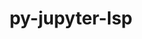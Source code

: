 ---
title: "py-jupyter-lsp"
layout: cache
categories: [package, develop]
meta: {"versions": ["2.2.0"], "compilers": ["gcc@=11.1.0"], "oss": ["ubuntu20.04"], "platforms": ["linux"], "targets": ["ppc64le", "x86_64_v3"], "stacks": ["data-vis-sdk", "e4s", "e4s-power", "root"], "num_specs": 8, "num_specs_by_stack": {"root": 8, "e4s-power": 4, "data-vis-sdk": 2, "e4s": 2}}
spec_details: [{"hash": "lw2koth5rdwlewexnawclb47decc5i3b", "compiler": "gcc@=11.1.0", "versions": ["2.2.0"], "os": "ubuntu20.04", "platform": "linux", "target": "ppc64le", "variants": ["build_system=python_pip"], "stacks": ["root", "e4s-power"], "size": "-", "tarball": "https://binaries.spack.io/develop/build_cache/linux-ubuntu20.04-ppc64le/gcc-11.1.0/py-jupyter-lsp-2.2.0/linux-ubuntu20.04-ppc64le-gcc-11.1.0-py-jupyter-lsp-2.2.0-lw2koth5rdwlewexnawclb47decc5i3b.spack"}, {"hash": "mwm5dfcg3elk3by7d2s46sweokxy5qag", "compiler": "gcc@=11.1.0", "versions": ["2.2.0"], "os": "ubuntu20.04", "platform": "linux", "target": "ppc64le", "variants": ["build_system=python_pip"], "stacks": ["root", "e4s-power"], "size": "-", "tarball": "https://binaries.spack.io/develop/build_cache/linux-ubuntu20.04-ppc64le/gcc-11.1.0/py-jupyter-lsp-2.2.0/linux-ubuntu20.04-ppc64le-gcc-11.1.0-py-jupyter-lsp-2.2.0-mwm5dfcg3elk3by7d2s46sweokxy5qag.spack"}, {"hash": "iihnew3akwhn3wendqp5o4kn5tktxxr3", "compiler": "gcc@=11.1.0", "versions": ["2.2.0"], "os": "ubuntu20.04", "platform": "linux", "target": "ppc64le", "variants": ["build_system=python_pip"], "stacks": ["root", "e4s-power"], "size": "-", "tarball": "https://binaries.spack.io/develop/build_cache/linux-ubuntu20.04-ppc64le/gcc-11.1.0/py-jupyter-lsp-2.2.0/linux-ubuntu20.04-ppc64le-gcc-11.1.0-py-jupyter-lsp-2.2.0-iihnew3akwhn3wendqp5o4kn5tktxxr3.spack"}, {"hash": "iz3ppuw62uyel3424ogfinbw6gviyzih", "compiler": "gcc@=11.1.0", "versions": ["2.2.0"], "os": "ubuntu20.04", "platform": "linux", "target": "ppc64le", "variants": ["build_system=python_pip"], "stacks": ["root", "e4s-power"], "size": "-", "tarball": "https://binaries.spack.io/develop/build_cache/linux-ubuntu20.04-ppc64le/gcc-11.1.0/py-jupyter-lsp-2.2.0/linux-ubuntu20.04-ppc64le-gcc-11.1.0-py-jupyter-lsp-2.2.0-iz3ppuw62uyel3424ogfinbw6gviyzih.spack"}, {"hash": "rdmh22ms4txnxf6zsclwqy7ne4ku264k", "compiler": "gcc@=11.1.0", "versions": ["2.2.0"], "os": "ubuntu20.04", "platform": "linux", "target": "x86_64_v3", "variants": ["build_system=python_pip"], "stacks": ["root", "data-vis-sdk"], "size": "-", "tarball": "https://binaries.spack.io/develop/build_cache/linux-ubuntu20.04-x86_64_v3/gcc-11.1.0/py-jupyter-lsp-2.2.0/linux-ubuntu20.04-x86_64_v3-gcc-11.1.0-py-jupyter-lsp-2.2.0-rdmh22ms4txnxf6zsclwqy7ne4ku264k.spack"}, {"hash": "hx5ws75zmm64epqjznntw6rbt2lmkrts", "compiler": "gcc@=11.1.0", "versions": ["2.2.0"], "os": "ubuntu20.04", "platform": "linux", "target": "x86_64_v3", "variants": ["build_system=python_pip"], "stacks": ["root", "data-vis-sdk"], "size": "-", "tarball": "https://binaries.spack.io/develop/build_cache/linux-ubuntu20.04-x86_64_v3/gcc-11.1.0/py-jupyter-lsp-2.2.0/linux-ubuntu20.04-x86_64_v3-gcc-11.1.0-py-jupyter-lsp-2.2.0-hx5ws75zmm64epqjznntw6rbt2lmkrts.spack"}, {"hash": "rfhwutvacl2vz3whl6t74w3tzayxzfcn", "compiler": "gcc@=11.1.0", "versions": ["2.2.0"], "os": "ubuntu20.04", "platform": "linux", "target": "x86_64_v3", "variants": ["build_system=python_pip"], "stacks": ["e4s", "root"], "size": "-", "tarball": "https://binaries.spack.io/develop/build_cache/linux-ubuntu20.04-x86_64_v3/gcc-11.1.0/py-jupyter-lsp-2.2.0/linux-ubuntu20.04-x86_64_v3-gcc-11.1.0-py-jupyter-lsp-2.2.0-rfhwutvacl2vz3whl6t74w3tzayxzfcn.spack"}, {"hash": "ghrvwtybhgnnx5uoimfkac5xdxyzd3t3", "compiler": "gcc@=11.1.0", "versions": ["2.2.0"], "os": "ubuntu20.04", "platform": "linux", "target": "x86_64_v3", "variants": ["build_system=python_pip"], "stacks": ["e4s", "root"], "size": "-", "tarball": "https://binaries.spack.io/develop/build_cache/linux-ubuntu20.04-x86_64_v3/gcc-11.1.0/py-jupyter-lsp-2.2.0/linux-ubuntu20.04-x86_64_v3-gcc-11.1.0-py-jupyter-lsp-2.2.0-ghrvwtybhgnnx5uoimfkac5xdxyzd3t3.spack"}]
---